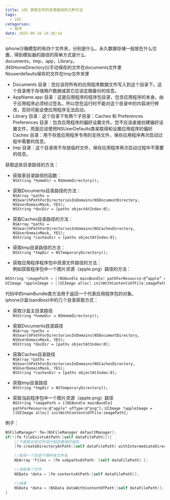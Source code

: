 ```yaml
---
title: iOS 获取文件的目录路径的几种方法
tags:
  - iOS
categories:
  - 技术
date: 2025-06-16 14:38:14
---
```


iphone沙箱模型的有四个文件夹，分别是什么，永久数据存储一般放在什么位置，得到模拟器的路径的简单方式是什么.  
documents，tmp，app，Library。  
(NSHomeDirectory())手动保存的文件在documents文件里  
Nsuserdefaults保存的文件在tmp文件夹里  
- Documents 目录：您应该将所有的应用程序数据文件写入到这个目录下。这个目录用于存储用户数据或其它应该定期备份的信息。  
- AppName.app 目录：这是应用程序的程序包目录，包含应用程序的本身。由于应用程序必须经过签名，所以您在运行时不能对这个目录中的内容进行修改，否则可能会使应用程序无法启动。  
- Library 目录：这个目录下有两个子目录：Caches 和 Preferences  
Preferences 目录：包含应用程序的偏好设置文件。您不应该直接创建偏好设置文件，而是应该使用NSUserDefaults类来取得和设置应用程序的偏好.  
Caches 目录：用于存放应用程序专用的支持文件，保存应用程序再次启动过程中需要的信息。  
- tmp 目录：这个目录用于存放临时文件，保存应用程序再次启动过程中不需要的信息。  

获取这些目录路径的方法：  

- 获取家目录路径的函数：  
`NSString *homeDir = NSHomeDirectory();` 

- 获取Documents目录路径的方法：  
`NSArray *paths = NSSearchPathForDirectoriesInDomains(NSDocumentDirectory, NSUserDomainMask, YES);`  
`NSString *docDir = [paths objectAtIndex:0];`  

- 获取Caches目录路径的方法：  
`NSArray *paths = NSSearchPathForDirectoriesInDomains(NSCachesDirectory, NSUserDomainMask, YES);`  
`NSString *cachesDir = [paths objectAtIndex:0];`  

- 获取tmp目录路径的方法：  
`NSString *tmpDir = NSTemporaryDirectory();`

- 获取应用程序程序包中资源文件路径的方法：  
例如获取程序包中一个图片资源（apple.png）路径的方法：

```objectivec
NSString *imagePath = [[NSBundle mainBundle] pathForResource:@”apple” ofType:@”png”];
UIImage *appleImage = [[UIImage alloc] initWithContentsOfFile:imagePath];
```

代码中的mainBundle类方法用于返回一个代表应用程序包的对象。  
iphone沙盒(sandbox)中的几个目录获取方式：  
  
- 获取沙盒主目录路径   
`NSString *homeDir = NSHomeDirectory();` 

- 获取Documents目录路径   
`NSArray *paths = NSSearchPathForDirectoriesInDomains(NSDocumentDirectory, NSUserDomainMask, YES);`  
`NSString *docDir = [paths objectAtIndex:0];` 

- 获取Caches目录路径   
`NSArray *paths = NSSearchPathForDirectoriesInDomains(NSCachesDirectory, NSUserDomainMask, YES);`  
`NSString *cachesDir = [paths objectAtIndex:0];`

- 获取tmp目录路径   
`NSString *tmpDir = NSTemporaryDirectory();` 
  
- 获取当前程序包中一个图片资源（apple.png）路径   
`NSString *imagePath = [[NSBundle mainBundle] pathForResource:@"apple" ofType:@"png"];`
`UIImage *appleImage = [[UIImage alloc] initWithContentsOfFile:imagePath];` 
  
例子：

```objectivec
NSFileManager* fm=[NSFileManager defaultManager];
if(![fm fileExistsAtPath:[self dataFilePath]]){
    //下面是对该文件进行制定路径的保存
    [fm createDirectoryAtPath:[self dataFilePath] withIntermediateDirectories:YES attributes:nil error:nil];

    //取得一个目录下得所有文件名
    NSArray *files = [fm subpathsAtPath: [self dataFilePath] ];

    //读取某个文件
    NSData *data = [fm contentsAtPath:[self dataFilePath]];

    //或者
    NSData *data = [NSData dataWithContentOfPath:[self dataFilePath]];
}
```
